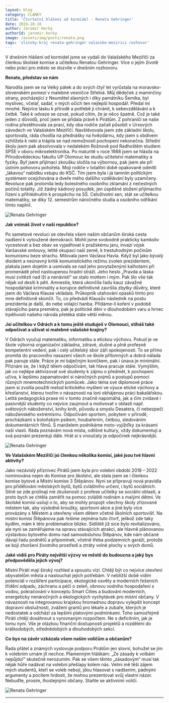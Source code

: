 ```yaml
---
layout: blog
category: CLANKY
title: 'Čtvrteční hlášení od kormidel - Renata Gehringer'
date: 2019-10-10
author: Jaromír Horký
authorId: jaromir.horky
image: /assets/img/posts/renata.png   
tags: 'zlinsky-kraj renata-gehringer valasske-mezirici rozhovor'
---
```


V dnešním hlášení od kormidel jsme se vydali do Valašského Meziříčí za členkou školské komise a učitelkou Renatou Gehringer. Více o jejím životě nebo práci pro město se dozvíte v dnešním rozhovoru. 

**Renato, představ se nám**

Narodila jsem se na Velký pátek a do svých čtyř let vyrůstala na moravsko-slovenském pomezí v malebné vesničce Střelná. Můj dědeček z maminčiny strany, pocházející z Neumětel slavných i díky památníku Šemíka, byl myslivec, včelař, sadař, v mých očích ten nejlepší hospodář. Předal mi mnohé. Nejvíce lásku k přírodě a potřebě ji chránit, k sebevzdělávání a k četbě. Také k odvaze se ozvat, pokud cítím, že je něco špatně. Což je také jeden z důvodů, proč jsem se přidala právě k Pirátům. Z pohraničí se naše rodina přestěhovala za prací, kdy oba rodiče začali působit v Urxových závodech ve Valašském Meziříčí. Navštěvovala jsem zde základní školu, sportovala, ráda chodila na přednášky na hvězdárnu, kdy jsem s obdivem vzhlížela k nebi a trápila se nad nemožností pochopení nekonečna. Střední školu jsem pak absolvovala v nedalekém Rožnově pod Radhoštěm studiem SPŠE v oboru mikroelektronika. Po maturitě v roce 1988 jsem se hlásila na Přírodovědeckou fakultu UP Olomouc ke studiu učitelství matematiky a fyziky. Byť jsem přijímací zkoušku složila na výbornou, pak jsem ale při ústním pohovoru pohořela. Moji rodiče v totalitní době opakovaně odmítli „lákavou“ nabídku vstupu do KSČ. Tím jsem byla i já tamním politickým systémem ocejchována a dveře mého dalšího vzdělávání byly uzamčeny. Revoluce pak prolomila ledy bolestného osobního zklamání z nečestných počinů totality. Již žádný kádrový posudek, jen úspěšné složení přijímacího řízení s přihlédnutím k prospěchu na SŠ. Celoživotní sen, stát se učitelkou matematiky, se díky 12. semestrům náročného studia a osobního odříkání tímto naplnil.

![Renata Gehringer](https://zlinsky.pirati.cz/assets/img/posts/renata2.JPG)

**Jak vnímáš život v naší republice?**

Po sametové revoluci se otevřela všem našim občanům široká cesta nadšení k vytoužené demokracii. Mohli jsme svobodně prakticky kamkoliv vycestovat a bez obav se vyjadřovat k pražskému jaru, invazi vojsk Varšavské smlouvy, letité okupaci naší země, k trestuhodným počinům komunismu beze strachu. Milovala jsem Václava Havla. Když byl jako bývalý disident a neúnavný kritik komunistického režimu zvolen prezidentem, plakala jsem dojetím a usmívala se nad jeho povytaženými kalhotami při promenádě před nastoupenou hradní stráží. Jeho heslo „Pravda a láska musí zvítězit nad lží a nenávistí“ se stalo mottem i mým. Pak šlo vše tak nějak od desíti k pěti. Amnestie, která ukončila řadu kauz závažné hospodářské kriminality a korupce definitivně završila zbytky důvěry, které jsem do Václava Klause vkládala. Průkopník utahování opasků tímto pro mne definitivně skončil. To, co předvádí Klausův následník na postu prezidenta je další, do nebe volající hanba. Přidáme-li koření v podobě stávajícího pana premiéra, pak je politické dění v dlouhodobém varu a hrnec trpělivosti našeho národa přetéká stále větší měrou.

**Jsi učitelkou v Odrách a k tomu ještě studuješ v Olomouci, stíháš také odpočívat a užívat si malebné valašské krajiny?**

V Odrách vyučuji matematiku, informatiku a etickou výchovu. Pokud je ve škole výborná organizační základna, zdravé, slušné a plně profesně kompetentní vedení, pak i celý učitelský sbor září spokojeností. To se přímo promítá do pracovního nasazení všech ve škole přítomných a dobrá nálada pak panuje stále. Práce je mi báječným koníčkem, pak i únava je minimální. Přiznám se, že i když tělem odpočívám, tak hlava pracuje stále. Vymýšlím, jak co nejlépe aktivizovat své studenty k zájmu o předmět, k pochopení učiva, k lepšímu zapamatování si náročných pojmů a postupů pomocí různých mnemotechnických pomůcek.  Jako téma své diplomové práce jsem si zvolila použití metod kritického myšlení ve výuce etické výchovy a křesťanství, kterou tvořím v návaznosti na loni obhájenou práci bakalářskou. Letitá pedagogická praxe mi v tomto značně napomáhá, jak a čím zvídavé i pasivnější studenty co nejvíce zaujmout a motivovat v oblasti např. světových náboženství, knihy knih, původu a smyslu Desatera, či nebezpečí náboženského extrémismu. Odpočívám sportem, pobytem v přírodě, procházkami s boloňským psíkem, houbařením, četbou, sledováním dokumentárních filmů. S manželem podnikáme moto-vyjížďky za krásami naší vlasti.  Ráda poznávám nová místa, odlišné kultury, vždy dokumentuji a svá poznání prezentuji dále. Hrát si s vnoučaty je odpočinek nejkrásnější. 

![Renata Gehringer](https://zlinsky.pirati.cz/assets/img/posts/renata3.jpg)

**Ve Valašském Meziříčí jsi členkou několika komisí, jaké jsou tvé hlavní aktivity?**

Jako nezávislý příznivec Pirátů jsem byla pro volební období 2018 – 2022 nominována nejen do Komise pro školství, ale stala jsem se i členkou komise bytové a Místní komise 3 Štěpánov. Nyní se připravují nová pravidla pro přidělování městských bytů, bytů zvláštního určení, i bytů sociálních. Silně se zde prolínají mé zkušenosti z profese učitelky se sociální oblastí, a proto bych se chtěla zaměřit na pomoc zvláště rodinám s malými dětmi. Ve školské komisi usiluji o to, aby se mohly propojit všechny školy zřizované městem tak, aby výsledné kroužky, sportovní akce a jiné byly více provázány s Městem a otevřeny všem dětem včetně školních sportovišť. Na místní komisi Štěpánova pak řešíme zejména tuto čtvrť, jelikož zde taky bydlím, mám k této problematice blízko. Sídliště již sice bylo revitalizováno, ale nyní se zaměřujeme na opravu stávajících atrakcí, ale hlavně plánovanou výstavbou bytového domu nad samoobsluhou Štěpánov, kde nám občané dávají řadu podnětů a připomínek, včetně třeba podzemních garáží, protože se bojí zhoršení životního prostředí a ztráty volné plochy u svých domů.

**Jaké vidíš pro Piráty největší výzvy ve městě do budoucna a jaký bys předpověděla jejich vývoj?**

Místní Piráti mají široký rozhled a spoustu vizí. Chtějí být co nejvíce otevření obyvatelům města a naslouchat jejich potřebám. V nebližší době vidím potenciál v rozšíření participace, ekologické osvěty a moderních řešeních třídění odpadu, záchranu a péči o zeleň, obnovu vodního hospodaření s vodou, pokračování v konceptu Smart Cities a budování moderních, energeticky nenáročných a ekologických vychytávek pro místní občany. V návaznosti na integrovanou krajskou hromadnou dopravu vylepšit koncept dopravní obslužnosti, zvážení grantů pro lékaře a zubaře, kterých je nedostatek a odchází za lepšími platovými podmínkami. Toho samozřejmě Piráti chtějí dosáhnout s vyrovnaným rozpočtem. Ne s deficitním, jak je tomu nyní. Vše je otázkou finanční dostupnosti projektů a rozdělení do krátkodobých, střednědobých a dlouhodobých sekcí.

**Co bys na závěr vzkázala všem našim voličům a občanům?**

Řada přátel a známých vyslovuje podporu Pirátům jen slovní, bohužel se jim k volebním urnám jít nechce. Plamenným hláškám: „Ze zásady k volbám nepůjdu!“ skutečně nerozumím. Pak se všem těmto „zásadovým“ musí tak nějak hůře nadávat na volební přešlapy kolem nás.  Velmi mě těší zájem mých studentů, kteří se voleb nebojí, jdou hlasovat s nadšením, pádnými argumenty a pocitem hrdosti, že mohou prezentovat svůj vlastní názor. Nebuďte, prosím, lhostejnými občany. Staňte se aktivními voliči. 

![Renata Gehringer](https://zlinsky.pirati.cz/assets/img/posts/renata4.jpg)

---
